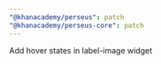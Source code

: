 ```yaml
---
"@khanacademy/perseus": patch
"@khanacademy/perseus-core": patch
---
```


Add hover states in label-image widget
